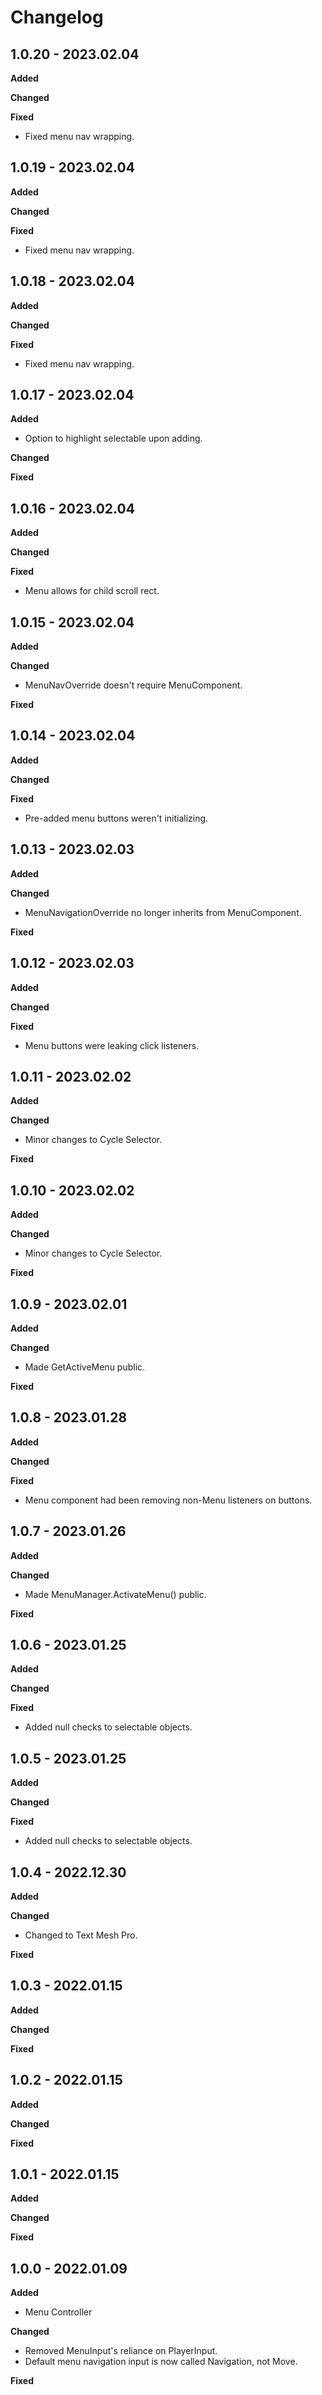 # Changelog

## 1.0.20 - 2023.02.04

**Added**

**Changed**

**Fixed**

* Fixed menu nav wrapping.

## 1.0.19 - 2023.02.04

**Added**

**Changed**

**Fixed**

* Fixed menu nav wrapping.

## 1.0.18 - 2023.02.04

**Added**

**Changed**

**Fixed**

* Fixed menu nav wrapping.

## 1.0.17 - 2023.02.04

**Added**

* Option to highlight selectable upon adding.

**Changed**

**Fixed**

## 1.0.16 - 2023.02.04

**Added**

**Changed**

**Fixed**

* Menu allows for child scroll rect.

## 1.0.15 - 2023.02.04

**Added**

**Changed**

* MenuNavOverride doesn't require MenuComponent.

**Fixed**

## 1.0.14 - 2023.02.04

**Added**

**Changed**

**Fixed**

* Pre-added menu buttons weren't initializing.

## 1.0.13 - 2023.02.03

**Added**

**Changed**

* MenuNavigationOverride no longer inherits from MenuComponent.

**Fixed**

## 1.0.12 - 2023.02.03

**Added**

**Changed**

**Fixed**

* Menu buttons were leaking click listeners.

## 1.0.11 - 2023.02.02

**Added**

**Changed**

* Minor changes to Cycle Selector.

**Fixed**

## 1.0.10 - 2023.02.02

**Added**

**Changed**

* Minor changes to Cycle Selector.

**Fixed**

## 1.0.9 - 2023.02.01

**Added**

**Changed**

* Made GetActiveMenu public.

**Fixed**

## 1.0.8 - 2023.01.28

**Added**

**Changed**

**Fixed**

* Menu component had been removing non-Menu listeners on buttons.

## 1.0.7 - 2023.01.26

**Added**

**Changed**

* Made MenuManager.ActivateMenu() public.

**Fixed**

## 1.0.6 - 2023.01.25

**Added**

**Changed**

**Fixed**

* Added null checks to selectable objects.

## 1.0.5 - 2023.01.25

**Added**

**Changed**

**Fixed**

* Added null checks to selectable objects.

## 1.0.4 - 2022.12.30

**Added**

**Changed**

* Changed to Text Mesh Pro.

**Fixed**

## 1.0.3 - 2022.01.15

**Added**

**Changed**

**Fixed**

## 1.0.2 - 2022.01.15

**Added**

**Changed**

**Fixed**

## 1.0.1 - 2022.01.15

**Added**

**Changed**

**Fixed**

## 1.0.0 - 2022.01.09

**Added**

* Menu Controller

**Changed**

* Removed MenuInput's reliance on PlayerInput.
* Default menu navigation input is now called Navigation, not Move.

**Fixed**
